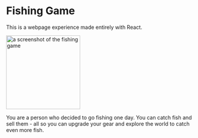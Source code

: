 # Fishing Game

This is a webpage experience made entirely with React.

<img src="img/screenshot.png" alt="a screenshot of the fishing game" height="200px">

You are a person who decided to go fishing one day. You can catch fish and sell them - all so you can upgrade your gear and explore the world to catch even more fish.